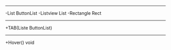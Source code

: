 
---
 -List ButtonList 
 -Listview List
 -Rectangle Rect
 

---
+TAB(Liste ButtonList)

---
+Hover() void